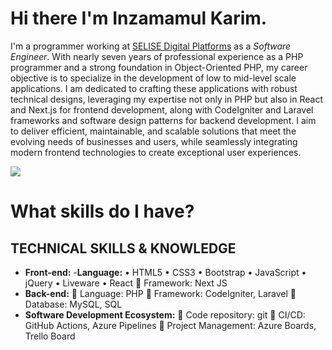 # Hi there I'm Inzamamul Karim.
I'm a programmer working at [SELISE Digital Platforms](https://selisegroup.com/) as a *Software Engineer*. With nearly seven years of professional experience as a PHP programmer and a strong foundation in Object-Oriented PHP, my career objective is to specialize in the development of low to mid-level scale applications. I am dedicated to crafting these applications with robust technical designs, leveraging my expertise not only in PHP but also in React and Next.js for frontend development, along with CodeIgniter and Laravel frameworks and software design patterns for backend development. I aim to deliver efficient, maintainable, and scalable solutions that meet the evolving needs of businesses and users, while seamlessly integrating modern frontend technologies to create exceptional user experiences.


![](https://komarev.com/ghpvc/?username=ikshimul)

# What skills do I have?
## TECHNICAL SKILLS & KNOWLEDGE
- **Front-end:**
   -**Language:** • HTML5 • CSS3 • Bootstrap • JavaScript • jQuery • Liveware • React
	Framework: Next JS
- **Back-end:**
	Language: PHP
	Framework: CodeIgniter, Laravel
	Database: MySQL, SQL
- **Software Development Ecosystem:**
	Code repository: git
	CI/CD: GitHub Actions, Azure Pipelines
	Project Management: Azure Boards, Trello Board


<!--
**ikshimul/ikshimul** is a ✨ _special_ ✨ repository because its `README.md` (this file) appears on your GitHub profile.

Here are some ideas to get you started:

- 🔭 I’m currently working on ...
- 🌱 I’m currently learning ...
- 👯 I’m looking to collaborate on ...
- 🤔 I’m looking for help with ...
- 💬 Ask me about ...
- 📫 How to reach me: ...
- 😄 Pronouns: ...
- ⚡ Fun fact: ...
-->
